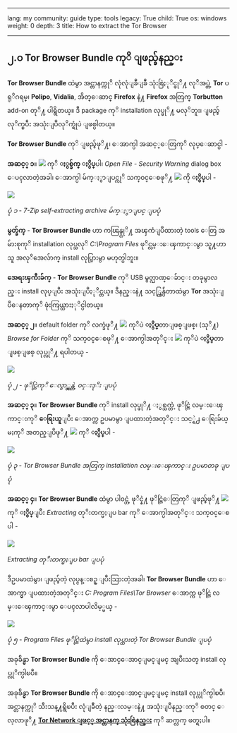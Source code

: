 

---

lang: my
community: guide
type: tools
legacy: True
child: True
os: windows
weight: 0
depth: 3
title: How to extract the Tor Browser

---

<a name="2.0"></a>
## ၂.၀ Tor Browser Bundle ကုိ ျဖည္ခ်နည္း ##

**Tor Browser Bundle** ထဲမွာ အင္တာနက္ကုိ လုံလုံျခဳံျခဳံ သုံးစြဲႏုိင္ဖုိ႔ လုိအပ္တဲ့ **Tor** ပရုိဂရမ္၊ **Polipo**, **Vidalia**, အိတ္ေဆာင္ **Firefox** နဲ႔ **Firefox** အတြက္ **Torbutton** add-on တုိ႔ ပါရွိတယ္။ ဒီ package ကုိ installation လုပ္ဖုိ႔ မလုိဘူး၊ ျဖည္ခ်လုိက္ၿပီး အသုံးျပဳလုိက္ရုံပဲ ျဖစ္ပါတယ္။

**Tor Browser Bundle** ကုိ ျဖည္ခ်ဖုိ႔၊ ေအာက္ပါ အဆင့္ေတြကုိ လုပ္ေဆာင္ပါ -

**အဆင့္ ၁**။ ![](/sbox/screen/tor-en/01.png) ကုိ **ႏွစ္ခ်က္ ႏွိပ္**ပါ၊ *Open File - Security Warning* dialog box ေပၚလာတဲ့အခါ၊ ေအာက္ပါ မ်က္ႏွာျပင္ကုိ သက္၀င္ေစဖုိ႔ ![](/sbox/screen/tor-my/02.png) ကို **ႏွိပ္**ပါ -

![](/sbox/screen/tor-my/03.png)

*ပုံ ၁ - 7-Zip self-extracting archive မ်က္ႏွာျပင္ ျပပုံ*

**မွတ္ခ်က္** - **Tor Browser Bundle** ဟာ ကၽြန္ပ္တုိ႔ အၾကံျပဳထားတဲ့ tools ေတြ အမ်ားစုကုိ installation လုပ္သလုိ *C:\Program Files* ဖုိင္လမ္းေၾကာင္းမွာ သူ႔ဟာသူ အလုိအေလ်ာက္ install လုပ္သြားမွာ မဟုတ္ပါဘူး။ 

**အေရးၾကီးခ်က္** - **Tor Browser Bundle** ကုိ USB မွတ္ဉာဏ္ေခ်ာင္း တခုမွာလည္း install လုပ္ျပီး အသုံးျပဳႏုိင္တယ္။ ဒီနည္းနဲ႔ သင့္ကြန္ပ်ဴတာထဲမွာ **Tor** အသုံးျပဳေနတာကုိ ဖုံးကြယ္ထားႏုိင္ပါတယ္။

**အဆင့္ ၂**။ default folder ကုိ လက္ခံဖုိ႔ ![](/sbox/screen/tor-my/04.png) ကုိပဲ **ႏွိပ္**တာျဖစ္ျဖစ္၊ (သုိ႔) *Browse for Folder* ကုိ သက္၀င္ေစဖုိ႔ ေအာက္ပါအတုိင္း  ![](/sbox/screen/tor-en/05.png) ကုိပဲ **ႏွိပ္**တာ ျဖစ္ျဖစ္ လုပ္လုိ႔ ရပါတယ္ -

![](/sbox/screen/tor-my/06.png)

*ပုံ ၂ - ဖုိင္တြဲကုိ ေလွာ္လွန္တဲ့ ၀င္းဒုိး ျပပုံ*

**အဆင့္ ၃**။ **Tor Browser Bundle** ကုိ install လုပ္ဖုိ႔ ႏွစ္သက္တဲ့ ဖုိင္တြဲ လမ္းေၾကာင္းကုိ **ေရြးယူ**ျပီး ေအာက္က ဥပမာမွာ ျပထားတဲ့အတုိင္း သင့္ရဲ႕ ေရြးခ်ယ္မႈကုိ အတည္ျပဳဖုိ႔ ![](/sbox/screen/tor-my/07.png) ကုိ **ႏွိပ္**ပါ -

![](/sbox/screen/tor-my/08.png)

*ပုံ ၃ - Tor Browser Bundle အတြက္ installation လမ္းေၾကာင္း ဥပမာတခု ျပပုံ*

**အဆင့္ ၄**။ **Tor Browser Bundle** ထဲမွာ ပါ၀င္တဲ့ ဖုိင္နဲ႔ ဖုိင္တြဲေတြကုိ ျဖည္ခ်ဖုိ႔ ![](/sbox/screen/tor-my/04.png) ကုိ **ႏွိပ္**ျပီး *Extracting* တုိးတက္မႈျပ bar ကုိ ေအာက္ပါအတုိင္း သက္၀င္ေစပါ -

![](/sbox/screen/tor-my/09.png)

*Extracting တုိးတက္မႈျပ bar ျပပုံ*

ဒီဥပမာထဲမွာ၊ ျဖည္ခ်တဲ့ လုပ္ငန္းစဥ္ ျပီးသြားတဲ့အခါ၊ **Tor Browser Bundle** ဟာ ေအာက္မွာ ျပထားတဲ့အတုိင္း *C: Program Files\Tor Browser* ေအာက္က ဖုိင္တြဲ လမ္းေၾကာင္းမွာ ေပၚလာပါလိမ့္မယ္ -

![](/sbox/screen/tor-en/10.png) 

*ပုံ ၅ - Program Files ဖုိင္တြဲထဲမွာ install လုပ္ထားတဲ့ Tor Browser Bundle ျပပုံ*

အခုခ်ိန္မွာ **Tor Browser Bundle** ကို ေအာင္ေအာင္ျမင္ျမင္ အျပီးသတ္ install လုပ္လုိက္ပါၿပီ။

အခုခ်ိန္မွာ **Tor Browser Bundle** ကို ေအာင္ေအာင္ျမင္ျမင္ install လုပ္လုိက္ပါၿပီ၊ အင္တာနက္ကုိ သီးသန္႔ရွိၿပီး လုံျခဳံတဲ့ နည္းလမ္းနဲ႔ အသုံးျပဳနည္းကုိ စတင္ ေလ့လာဖုိ႔ [**Tor Network ျဖင့္ အင္တာနက္ သုံးစြဲနည္း**](/my/tor_anonymitynetwork) ကုိ ဆက္လက္ ဖတ္ရႈပါ။

